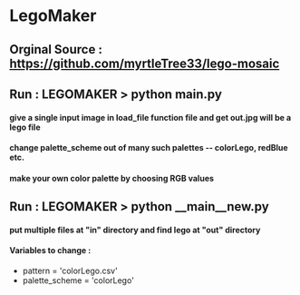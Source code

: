 # LegoMaker

## Orginal Source : https://github.com/myrtleTree33/lego-mosaic
## Run : LEGOMAKER > python __main__.py 
#### give a single input image in load_file function file and get out.jpg will be a lego file
#### change palette_scheme out of many such palettes -- colorLego, redBlue etc.
#### make your own color palette by choosing RGB values
## Run : LEGOMAKER > python __main__new.py
#### put multiple files at "in" directory and find lego at "out" directory 
#### Variables to change :

* pattern = 'colorLego.csv'
* palette_scheme = 'colorLego'
